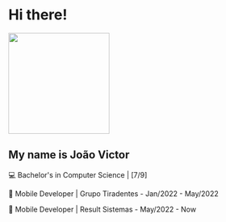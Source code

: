 # Hi there! 
<img width = 200 height = 200 src = "https://media.giphy.com/media/ASd0Ukj0y3qMM/giphy.gif">

## My name is João Victor

💻 Bachelor's in Computer Science | [7/9]

📱 Mobile Developer | Grupo Tiradentes - Jan/2022 - May/2022

📱 Mobile Developer | Result Sistemas - May/2022 - Now

